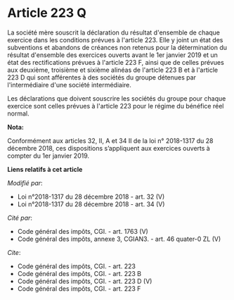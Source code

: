 # Article 223 Q

La société mère souscrit la déclaration du résultat d'ensemble de chaque exercice dans les conditions prévues à l'article
223. Elle y joint un état des subventions et abandons de créances non retenus pour la détermination du résultat d'ensemble
des exercices ouverts avant le 1er janvier 2019 et un état des rectifications prévues à l'article 223 F, ainsi que de celles
prévues aux deuxième, troisième et sixième alinéas de l'article 223 B et à l'article 223 D qui sont afférentes à des sociétés
du groupe détenues par l'intermédiaire d'une société intermédiaire.

Les déclarations que doivent souscrire les sociétés du groupe pour chaque exercice sont celles prévues à l'article 223 pour
le régime du bénéfice réel normal.

**Nota:**

Conformément aux articles 32, II, A et 34 II de la loi n° 2018-1317 du 28 décembre 2018, ces dispositions s’appliquent aux
exercices ouverts à compter du 1er janvier 2019.

**Liens relatifs à cet article**

_Modifié par_:

  - Loi n°2018-1317 du 28 décembre 2018 - art. 32 (V)
  - Loi n°2018-1317 du 28 décembre 2018 - art. 34 (V)

_Cité par_:

  - Code général des impôts, CGI. - art. 1763 (V)
  - Code général des impôts, annexe 3, CGIAN3. - art. 46 quater-0 ZL (V)

_Cite_:

  - Code général des impôts, CGI. - art. 223
  - Code général des impôts, CGI. - art. 223 B
  - Code général des impôts, CGI. - art. 223 D (V)
  - Code général des impôts, CGI. - art. 223 F
